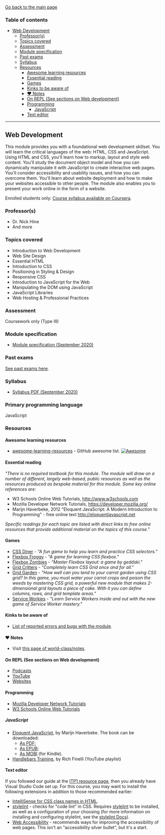[Go back to the main page](../../../README.md)

### Table of contents

- [Web Development](#web-development)
  - [Professor(s)](#professors)
  - [Topics covered](#topics-covered)
  - [Assessment](#assessment)
  - [Module specification](#module-specification)
  - [Past exams](#past-exams)
  - [Syllabus](#syllabus)
  - [Resources](#resources)
    - [Awesome learning resources](#awesome-learning-resources)
    - [Essential reading](#essential-reading)
    - [Games](#games)
    - [Kinks to be aware of](#kinks-to-be-aware-of)
    - [:heart: Notes](#heart-notes)
    - [On REPL (See sections on Web development)](#on-repl-see-sections-on-web-development)
    - [Programming](#programming)
      - [JavaScript](#javascript)
    - [Text editor](#text-editor)

---

## Web Development

This module provides you with a foundational web development skillset.
You will learn the critical languages of the web: HTML, CSS and
JavaScript. Using HTML and CSS, you'll learn how to markup, layout and
style web content. You'll study the document object model and how you
can dynamically manipulate it with JavaScript to create interactive web
pages. You'll consider accessibility and usability issues, and how you
can overcome them. You'll learn about website deployment and how to
make your websites accessible to other people. The module also enables
you to present your work online in the form of a website.

Enrolled students only: [Course syllabus available on Coursera](https://www.coursera.org/learn/london-cs-orientation/supplement/p88ho/syllabus-web-development-cm1040).

### Professor(s)

- Dr. Nick Hine
- And more

### Topics covered

- Introduction to Web Development
- Web Site Design
- Essential HTML
- Introduction to CSS
- Positioning in Styling & Design
- Responsive CSS
- Introduction to JavaScript for the Web
- Manipulating the DOM using JavaScript
- JavaScript Libraries
- Web Hosting & Professional Practices

### Assessment

Coursework only (Type III)

### Module specification

- [Module specification (September 2020)](https://github.com/world-class/binary-assets/blob/master/modules/module-specification/CM1040_WD-Module-Spec.pdf)

### Past exams

[See past exams here](https://github.com/world-class/binary-assets/tree/master/modules/cm1040-wd/past-exams).

### Syllabus

- [Syllabus PDF (September 2020)](https://github.com/world-class/binary-assets/blob/master/modules/syllabi/Syllabus_CM1040_WD.pdf)

### Primary programming language

JavaScript

### Resources

#### Awesome learning resources

- [awesome-learning-resources](https://github.com/lauragift21/awesome-learning-resources) - GitHub awesome list. [![Awesome](https://cdn.rawgit.com/sindresorhus/awesome/d7305f38d29fed78fa85652e3a63e154dd8e8829/media/badge.svg)](https://github.com/sindresorhus/awesome)

#### Essential reading

_"There is no required textbook for this module. The module will draw on a number of different, largely web-based, public resources as well as the resources produced as bespoke material for this module. Some key online references are:_

- W3 Schools Online Web Tutorials, http://www.w3schools.com
- Mozilla Developer Network Tutorials, https://developer.mozilla.org/
- Marijn Haverbeke, 2012 "Eloquent JavaScript: A Modern Introduction to Programming" - free online text http://eloquentjavascript.net

_Specific readings for each topic are listed with direct links to free online resources that provide additional material on the topics of this course."_

#### Games

- [CSS Diner](https://flukeout.github.io/) - _"A fun game to help you learn and practice CSS selectors."_
- [Flexbox Froggy](http://flexboxfroggy.com/) - _"A game for learning CSS flexbox."_
- [Flexbox Zombies](https://flexboxzombies.com/p/flexbox-zombies) - _"Master Flexbox layout: a game by geddski."_
- [Grid Critters](https://gridcritters.com/) - _"Completely learn CSS Grid once and for all."_
- [Grid Garden](https://codepip.com/games/grid-garden/) - _"How well can you tend to your carrot garden using CSS grid? In this game, you must water your carrot crops and poison the weeds by mastering CSS grid, a powerful new module that makes 2-dimensional grid layouts a piece of cake. With it you can define columns, rows, and grid template areas."_
- [Service Workies](https://serviceworkies.com/) - _"Learn Service Workers inside and out with the new game of Service Worker mastery."_

#### Kinks to be aware of

- [List of reported errors and bugs with the module](../../../kinks/level-4/cm-1040-web-development/).

#### :heart: Notes

- Visit [this page of world-class/notes](https://github.com/world-class/notes/tree/master/level-4/web-development/).

#### On REPL (See sections on Web development)

- [Podcasts](../../../podcasts/)
- [YouTube](../../../youtube/)
- [Websites](../../../websites/)

#### Programming

- [Mozilla Developer Network Tutorials](https://developer.mozilla.org/)
- [W3 Schools Online Web Tutorials](http://www.w3schools.com/)

##### JavaScript

- [Eloquent JavaScript](http://eloquentjavascript.net/), by Marijn Haverbeke. The book can be downloaded:
  - [As PDF](http://eloquentjavascript.net/Eloquent_JavaScript.pdf);
  - [As EPUB](https://eloquentjavascript.net/Eloquent_JavaScript.epub);
  - [As MOBI](https://eloquentjavascript.net/Eloquent_JavaScript.mobi) (for Kindle).
- [Handlebars Training](https://www.youtube.com/playlist?list=PLtV5RF44Yj8S4RcpQehL-2XMuVsJXwNvK), by Rich Finelli (YouTube playlist)

#### Text editor

If you followed our guide at the [ITP1 resource page](../cm-1005-introduction-to-programming-i/README.md#text-editor), then you already have Visual Studio Code set up. For this course, you may want to install the following extensions in addition to those recommended earlier:

- [IntelliSense for CSS class names in HTML](https://marketplace.visualstudio.com/items?itemName=Zignd.html-css-class-completion).
- [stylelint](https://marketplace.visualstudio.com/items?itemName=stylelint.vscode-stylelint) - checks for "code lint" in CSS. Requires [stylelint](https://stylelint.io/) to be installed, as well as a configuration of your choosing (for more information on installing and configuring stylelint, see the [stylelint Docs](https://stylelint.io/user-guide/get-started)).
- [Web Accessibility](https://marketplace.visualstudio.com/items?itemName=MaxvanderSchee.web-accessibility) - recommends ways for improving the accessibility of web pages. This isn't an "accessibility silver bullet", but it's a start.
